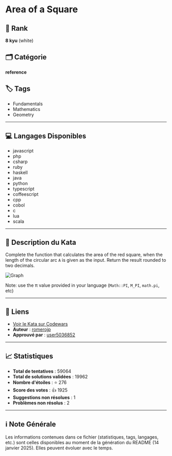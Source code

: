 # Area of a Square

## 🏅 Rank
**8 kyu** (white)

## 🗂️ Catégorie
**reference**

## 🏷️ Tags
- Fundamentals
- Mathematics
- Geometry

---

## 💻 Langages Disponibles
- javascript
- php
- csharp
- ruby
- haskell
- java
- python
- typescript
- coffeescript
- cpp
- cobol
- c
- lua
- scala

---

## 📜 Description du Kata

Complete the function that calculates the area of the red square, when the length of the circular arc `A` is given as the input. Return the result rounded to two decimals.

![Graph](http://i.imgur.com/nJrae8n.png)

Note: use the π value provided in your language (`Math::PI`, `M_PI`, `math.pi`, etc)

---

## 🔗 Liens
- [Voir le Kata sur Codewars](https://www.codewars.com/kata/5748838ce2fab90b86001b1a)
- **Auteur** : [romerojp](https://www.codewars.com/users/romerojp)
- **Approuvé par** : [user5036852](https://www.codewars.com/users/user5036852)

---

## 📈 Statistiques
- **Total de tentatives** : 59064
- **Total de solutions validées** : 19962
- **Nombre d'étoiles** : ⭐ 276
- **Score des votes** : 👍 1925
- **Suggestions non résolues** : 1
- **Problèmes non résolus** : 2

---

## ℹ️ Note Générale
Les informations contenues dans ce fichier (statistiques, tags, langages, etc.) sont celles disponibles au moment de la génération du README (14 janvier 2025). Elles peuvent évoluer avec le temps.
